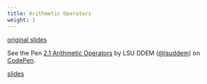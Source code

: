 ```yaml
---
title: Arithmetic Operators
weight: 1
---
```

[original slides](../old_presentation2_1)

<p data-height="600" data-theme-id="33744" data-slug-hash="179fa139121785c06929d1bc67e7766c" data-default-tab="js" data-user="lsuddem" data-embed-version="2" data-pen-title="2.1 Arithmetic Operators" data-editable="true" class="codepen">See the Pen <a href="https://codepen.io/lsuddem/pen/179fa139121785c06929d1bc67e7766c/">2.1 Arithmetic Operators</a> by LSU DDEM (<a href="https://codepen.io/lsuddem">@lsuddem</a>) on <a href="https://codepen.io">CodePen</a>.</p>
<script async src="https://static.codepen.io/assets/embed/ei.js"></script>

[slides](../presentation2_1)
